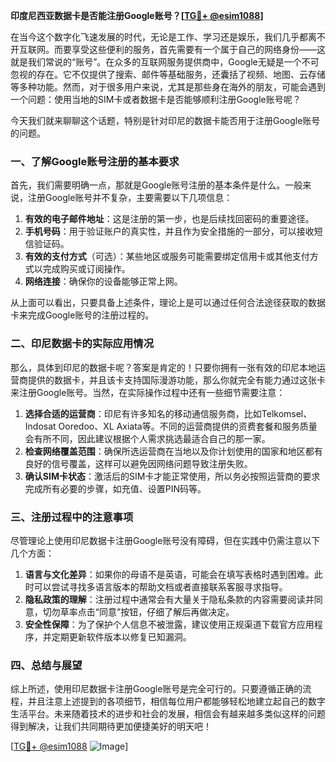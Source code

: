 **印度尼西亚数据卡是否能注册Google账号？[[TG💪+ @esim1088](https://t.me/s/esim1088)]**

在当今这个数字化飞速发展的时代，无论是工作、学习还是娱乐，我们几乎都离不开互联网。而要享受这些便利的服务，首先需要有一个属于自己的网络身份——这就是我们常说的“账号”。在众多的互联网服务提供商中，Google无疑是一个不可忽视的存在。它不仅提供了搜索、邮件等基础服务，还囊括了视频、地图、云存储等多种功能。然而，对于很多用户来说，尤其是那些身在海外的朋友，可能会遇到一个问题：使用当地的SIM卡或者数据卡是否能够顺利注册Google账号呢？

今天我们就来聊聊这个话题，特别是针对印尼的数据卡能否用于注册Google账号的问题。

### 一、了解Google账号注册的基本要求

首先，我们需要明确一点，那就是Google账号注册的基本条件是什么。一般来说，注册Google账号并不复杂，主要需要以下几项信息：

1. **有效的电子邮件地址**：这是注册的第一步，也是后续找回密码的重要途径。
2. **手机号码**：用于验证账户的真实性，并且作为安全措施的一部分，可以接收短信验证码。
3. **有效的支付方式**（可选）：某些地区或服务可能需要绑定信用卡或其他支付方式以完成购买或订阅操作。
4. **网络连接**：确保你的设备能够正常上网。

从上面可以看出，只要具备上述条件，理论上是可以通过任何合法途径获取的数据卡来完成Google账号的注册过程的。

### 二、印尼数据卡的实际应用情况

那么，具体到印尼的数据卡呢？答案是肯定的！只要你拥有一张有效的印尼本地运营商提供的数据卡，并且该卡支持国际漫游功能，那么你就完全有能力通过这张卡来注册Google账号。当然，在实际操作过程中还有一些细节需要注意：

1. **选择合适的运营商**：印尼有许多知名的移动通信服务商，比如Telkomsel、Indosat Ooredoo、XL Axiata等。不同的运营商提供的资费套餐和服务质量会有所不同，因此建议根据个人需求挑选最适合自己的那一家。
2. **检查网络覆盖范围**：确保所选运营商在当地以及你计划使用的国家和地区都有良好的信号覆盖，这样可以避免因网络问题导致注册失败。
3. **确认SIM卡状态**：激活后的SIM卡才能正常使用，所以务必按照运营商的要求完成所有必要的步骤，如充值、设置PIN码等。

### 三、注册过程中的注意事项

尽管理论上使用印尼数据卡注册Google账号没有障碍，但在实践中仍需注意以下几个方面：

1. **语言与文化差异**：如果你的母语不是英语，可能会在填写表格时遇到困难。此时可以尝试寻找多语言版本的帮助文档或者直接联系客服寻求指导。
2. **隐私政策的理解**：注册过程中通常会有大量关于隐私条款的内容需要阅读并同意，切勿草率点击“同意”按钮，仔细了解后再做决定。
3. **安全性保障**：为了保护个人信息不被泄露，建议使用正规渠道下载官方应用程序，并定期更新软件版本以修复已知漏洞。

### 四、总结与展望

综上所述，使用印尼数据卡注册Google账号是完全可行的。只要遵循正确的流程，并且注意上述提到的各项细节，相信每位用户都能够轻松地建立起自己的数字生活平台。未来随着技术的进步和社会的发展，相信会有越来越多类似这样的问题得到解决，让我们共同期待更加便捷美好的明天吧！

[[TG💪+ @esim1088](https://t.me/s/esim1088) ![Image](https://i.postimg.cc/4NQfJmqS/Snipaste-2025-05-13-00-14-12.png)]